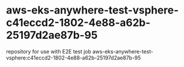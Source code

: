 # aws-eks-anywhere-test-vsphere-c41eccd2-1802-4e88-a62b-25197d2ae87b-95
repository for use with E2E test job aws-eks-anywhere-test-vsphere:c41eccd2-1802-4e88-a62b-25197d2ae87b-95
